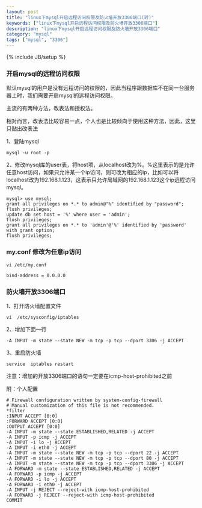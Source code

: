 ```yaml
---
layout: post
title: "linux下mysql开启远程访问权限及防火墙开放3306端口(转)"
keywords: ["linux下mysql开启远程访问权限及防火墙开放3306端口"]
description: "linux下mysql开启远程访问权限及防火墙开放3306端口"
category: "mysql"
tags: ["mysql", "3306"]
---
```

{% include JB/setup %}

### 开启mysql的远程访问权限

默认mysql的用户是没有远程访问的权限的，因此当程序跟数据库不在同一台服务器上时，我们需要开启mysql的远程访问权限。

主流的有两种方法，改表法和授权法。

相对而言，改表法比较容易一点，个人也是比较倾向于使用这种方法，因此，这里只贴出改表法

1、登陆mysql

```
mysql -u root -p
```

2、修改mysql库的user表，将host项，从localhost改为%。%这里表示的是允许任意host访问，如果只允许某一个ip访问，则可改为相应的ip，比如可以将localhost改为192.168.1.123，这表示只允许局域网的192.168.1.123这个ip远程访问mysql。

````
mysql> use mysql; 
grant all privileges on *.* to admin@"%" identified by "password";
flush privileges;
update db set host = '%' where user = 'admin';
flush privileges;
grant all privileges on *.* to 'admin'@'%' identified by 'password' with grant option;
flush privileges;
````

###  my.conf 修改为任意ip访问

```
vi /etc/my.conf

bind-address = 0.0.0.0
```

### 防火墙开放3306端口
1、打开防火墙配置文件

```
vi  /etc/sysconfig/iptables
```
2、增加下面一行

```
-A INPUT -m state --state NEW -m tcp -p tcp --dport 3306 -j ACCEPT
```
3、重启防火墙

```
service  iptables restart
```

注意：增加的开放3306端口的语句一定要在icmp-host-prohibited之前

附：个人配置

```
# Firewall configuration written by system-config-firewall
# Manual customization of this file is not recommended.
*filter
:INPUT ACCEPT [0:0]
:FORWARD ACCEPT [0:0]
:OUTPUT ACCEPT [0:0]
-A INPUT -m state --state ESTABLISHED,RELATED -j ACCEPT
-A INPUT -p icmp -j ACCEPT
-A INPUT -i lo -j ACCEPT
-A INPUT -i eth0 -j ACCEPT
-A INPUT -m state --state NEW -m tcp -p tcp --dport 22 -j ACCEPT
-A INPUT -m state --state NEW -m tcp -p tcp --dport 80 -j ACCEPT
-A INPUT -m state --state NEW -m tcp -p tcp --dport 3306 -j ACCEPT
-A FORWARD -m state --state ESTABLISHED,RELATED -j ACCEPT
-A FORWARD -p icmp -j ACCEPT
-A FORWARD -i lo -j ACCEPT
-A FORWARD -i eth0 -j ACCEPT
-A INPUT -j REJECT --reject-with icmp-host-prohibited
-A FORWARD -j REJECT --reject-with icmp-host-prohibited
COMMIT
```